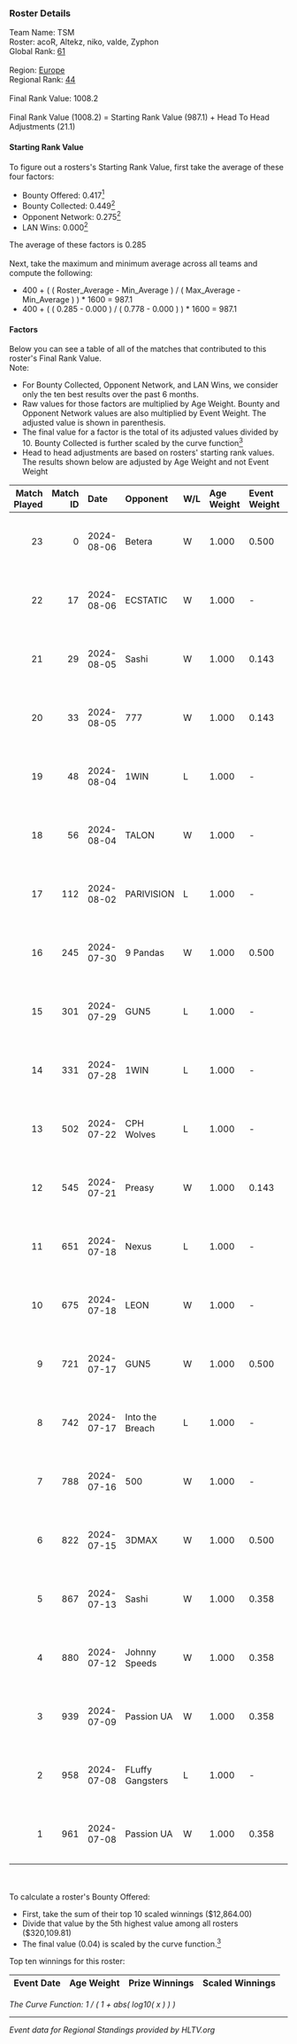 ### Roster Details<br />
Team Name: TSM<br />
Roster: acoR, Altekz, niko, valde, Zyphon<br />
Global Rank: [61](../standings_global.md)<br />
<br />
Region: [Europe]( ../standings_europe.md)<br />
Regional Rank: [44]( ../standings_europe.md)<br />
<br />
Final Rank Value:  1008.2<br />
<br />
Final Rank Value (1008.2) = Starting Rank Value (987.1) + Head To Head Adjustments (21.1)<br />

#### Starting Rank Value<br />
To figure out a rosters's Starting Rank Value, first take the average of these four factors:<br />
- Bounty Offered: 0.417[<sup>1</sup>](#table2)
- Bounty Collected: 0.449[<sup>2</sup>](#table1)
- Opponent Network: 0.275[<sup>2</sup>](#table1)
- LAN Wins: 0.000[<sup>2</sup>](#table1)

The average of these factors is 0.285<br />
<br />
Next, take the maximum and minimum average across all teams and compute the following:<br />
- 400 + ( ( Roster_Average - Min_Average ) / ( Max_Average - Min_Average ) ) * 1600 = 987.1
- 400 + ( ( 0.285 - 0.000 ) / ( 0.778 - 0.000 ) ) * 1600 = 987.1


#### Factors<br />
Below you can see a table of all of the matches that contributed to this roster's Final Rank Value.<br />
Note:<br />

- For Bounty Collected, Opponent Network, and LAN Wins, we consider only the ten best results over the past 6 months.
- Raw values for those factors are multiplied by Age Weight. Bounty and Opponent Network values are also multiplied by Event Weight. The adjusted value is shown in parenthesis.
- The final value for a factor is the total of its adjusted values divided by 10. Bounty Collected is further scaled by the curve function[<sup>3</sup>](#curveFunction)
- Head to head adjustments are based on rosters' starting rank values. The results shown below are adjusted by Age Weight and not Event Weight
<span id="table1"></span><br />


| Match Played | Match ID | Date       | Opponent         | W/L | Age Weight | Event Weight | Bounty Collected | Opponent Network | LAN Wins  | H2H Adj. | Roster                            |
| -: | -: | :- | :- | :- | :- | :- | :- | :- | :- | -: | :- |
|           23 |        0 | 2024-08-06 | Betera           | W   | 1.000      | 0.500        | -                | 0.077 (0.038)    | 0 (0.000) |     3.46 | acoR, Altekz, niko, valde, Zyphon |
|           22 |       17 | 2024-08-06 | ECSTATIC         | W   | 1.000      | -            | -                | -                | 0 (0.000) |     2.92 | acoR, Altekz, niko, valde, Zyphon |
|           21 |       29 | 2024-08-05 | Sashi            | W   | 1.000      | 0.143        | 0.184 (0.026)    | 0.958 (0.137)    | 0 (0.000) |    23.09 | acoR, Altekz, niko, valde, Zyphon |
|           20 |       33 | 2024-08-05 | 777              | W   | 1.000      | 0.143        | 0.015 (0.002)    | -                | 0 (0.000) |     4.72 | acoR, Altekz, niko, valde, Zyphon |
|           19 |       48 | 2024-08-04 | 1WIN             | L   | 1.000      | -            | -                | -                | -         |   -14.44 | acoR, Altekz, niko, valde, Zyphon |
|           18 |       56 | 2024-08-04 | TALON            | W   | 1.000      | -            | -                | -                | 0 (0.000) |     1.13 | acoR, Altekz, niko, valde, Zyphon |
|           17 |      112 | 2024-08-02 | PARIVISION       | L   | 1.000      | -            | -                | -                | -         |   -10.41 | acoR, Altekz, niko, valde, Zyphon |
|           16 |      245 | 2024-07-30 | 9 Pandas         | W   | 1.000      | 0.500        | 0.081 (0.040)    | 0.700 (0.350)    | 0 (0.000) |    19.11 | acoR, Altekz, niko, valde, Zyphon |
|           15 |      301 | 2024-07-29 | GUN5             | L   | 1.000      | -            | -                | -                | -         |   -20.46 | acoR, Altekz, niko, valde, Zyphon |
|           14 |      331 | 2024-07-28 | 1WIN             | L   | 1.000      | -            | -                | -                | -         |   -15.76 | acoR, Altekz, niko, valde, Zyphon |
|           13 |      502 | 2024-07-22 | CPH Wolves       | L   | 1.000      | -            | -                | -                | -         |   -22.88 | acoR, Altekz, niko, valde, Zyphon |
|           12 |      545 | 2024-07-21 | Preasy           | W   | 1.000      | 0.143        | 0.008 (0.001)    | 0.216 (0.031)    | 0 (0.000) |     6.36 | acoR, Altekz, niko, valde, Zyphon |
|           11 |      651 | 2024-07-18 | Nexus            | L   | 1.000      | -            | -                | -                | -         |   -26.21 | acoR, Altekz, niko, valde, Zyphon |
|           10 |      675 | 2024-07-18 | LEON             | W   | 1.000      | -            | -                | -                | 0 (0.000) |     3.24 | acoR, Altekz, niko, valde, Zyphon |
|            9 |      721 | 2024-07-17 | GUN5             | W   | 1.000      | 0.500        | 0.072 (0.036)    | 0.550 (0.275)    | 0 (0.000) |    11.13 | acoR, Altekz, niko, valde, Zyphon |
|            8 |      742 | 2024-07-17 | Into the Breach  | L   | 1.000      | -            | -                | -                | -         |   -28.54 | acoR, Altekz, niko, valde, Zyphon |
|            7 |      788 | 2024-07-16 | 500              | W   | 1.000      | -            | -                | -                | 0 (0.000) |     0.73 | acoR, Altekz, niko, valde, Zyphon |
|            6 |      822 | 2024-07-15 | 3DMAX            | W   | 1.000      | 0.500        | 0.510 (0.255)    | 1.000 (0.500)    | -         |    26.87 | acoR, Altekz, niko, valde, Zyphon |
|            5 |      867 | 2024-07-13 | Sashi            | W   | 1.000      | 0.358        | 0.184 (0.066)    | 0.958 (0.343)    | -         |    22.29 | acoR, Altekz, niko, valde, Zyphon |
|            4 |      880 | 2024-07-12 | Johnny Speeds    | W   | 1.000      | 0.358        | 0.122 (0.044)    | 1.000 (0.358)    | -         |    24.84 | acoR, Altekz, niko, valde, Zyphon |
|            3 |      939 | 2024-07-09 | Passion UA       | W   | 1.000      | 0.358        | 0.173 (0.062)    | 1.000 (0.358)    | -         |    18.78 | acoR, Altekz, niko, valde, Zyphon |
|            2 |      958 | 2024-07-08 | FLuffy Gangsters | L   | 1.000      | -            | -                | -                | -         |   -27.57 | acoR, Altekz, niko, valde, Zyphon |
|            1 |      961 | 2024-07-08 | Passion UA       | W   | 1.000      | 0.358        | 0.173 (0.062)    | 1.000 (0.358)    | -         |    18.72 | acoR, Altekz, niko, valde, Zyphon |

<br />
<span id="table2"></span><br />
To calculate a roster's Bounty Offered:<br />

- First, take the sum of their top 10 scaled winnings ($12,864.00)
- Divide that value by the 5th highest value among all rosters ($320,109.81)
- The final value (0.04) is scaled by the curve function.[<sup>3</sup>](#curveFunction)

Top ten winnings for this roster:<br />

| Event Date | Age Weight | Prize Winnings | Scaled Winnings |
| :- | -: | :- | :- |


<span id="curveFunction"></span>_The Curve Function: 1 / ( 1 + abs( log10( x ) ) )_<br />

---
_Event data for Regional Standings provided by HLTV.org_<br />
